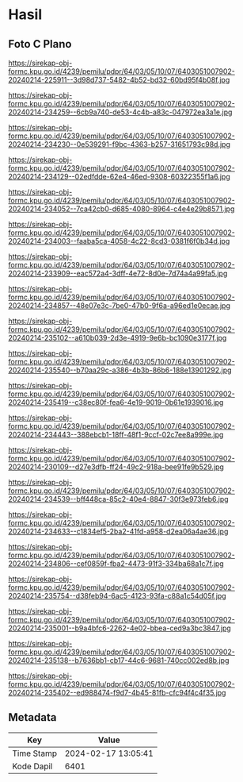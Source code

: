 # Hasil

## Foto C Plano

https://sirekap-obj-formc.kpu.go.id/4239/pemilu/pdpr/64/03/05/10/07/6403051007902-20240214-225911--3d98d737-5482-4b52-bd32-60bd95f4b08f.jpg

https://sirekap-obj-formc.kpu.go.id/4239/pemilu/pdpr/64/03/05/10/07/6403051007902-20240214-234259--6cb9a740-de53-4c4b-a83c-047972ea3a1e.jpg

https://sirekap-obj-formc.kpu.go.id/4239/pemilu/pdpr/64/03/05/10/07/6403051007902-20240214-234230--0e539291-f9bc-4363-b257-31651793c98d.jpg

https://sirekap-obj-formc.kpu.go.id/4239/pemilu/pdpr/64/03/05/10/07/6403051007902-20240214-234129--02edfdde-62e4-46ed-9308-60322355f1a6.jpg

https://sirekap-obj-formc.kpu.go.id/4239/pemilu/pdpr/64/03/05/10/07/6403051007902-20240214-234052--7ca42cb0-d685-4080-8964-c4e4e29b8571.jpg

https://sirekap-obj-formc.kpu.go.id/4239/pemilu/pdpr/64/03/05/10/07/6403051007902-20240214-234003--faaba5ca-4058-4c22-8cd3-0381f6f0b34d.jpg

https://sirekap-obj-formc.kpu.go.id/4239/pemilu/pdpr/64/03/05/10/07/6403051007902-20240214-233909--eac572a4-3dff-4e72-8d0e-7d74a4a99fa5.jpg

https://sirekap-obj-formc.kpu.go.id/4239/pemilu/pdpr/64/03/05/10/07/6403051007902-20240214-234857--48e07e3c-7be0-47b0-9f6a-a96ed1e0ecae.jpg

https://sirekap-obj-formc.kpu.go.id/4239/pemilu/pdpr/64/03/05/10/07/6403051007902-20240214-235102--a610b039-2d3e-4919-9e6b-bc1090e3177f.jpg

https://sirekap-obj-formc.kpu.go.id/4239/pemilu/pdpr/64/03/05/10/07/6403051007902-20240214-235540--b70aa29c-a386-4b3b-86b6-188e13901292.jpg

https://sirekap-obj-formc.kpu.go.id/4239/pemilu/pdpr/64/03/05/10/07/6403051007902-20240214-235419--c38ec80f-fea6-4e19-9019-0b61e1939016.jpg

https://sirekap-obj-formc.kpu.go.id/4239/pemilu/pdpr/64/03/05/10/07/6403051007902-20240214-234443--388ebcb1-18ff-48f1-9ccf-02c7ee8a999e.jpg

https://sirekap-obj-formc.kpu.go.id/4239/pemilu/pdpr/64/03/05/10/07/6403051007902-20240214-230109--d27e3dfb-ff24-49c2-918a-bee91fe9b529.jpg

https://sirekap-obj-formc.kpu.go.id/4239/pemilu/pdpr/64/03/05/10/07/6403051007902-20240214-234539--bff448ca-85c2-40e4-8847-30f3e973feb6.jpg

https://sirekap-obj-formc.kpu.go.id/4239/pemilu/pdpr/64/03/05/10/07/6403051007902-20240214-234633--c1834ef5-2ba2-41fd-a958-d2ea06a4ae36.jpg

https://sirekap-obj-formc.kpu.go.id/4239/pemilu/pdpr/64/03/05/10/07/6403051007902-20240214-234806--cef0859f-fba2-4473-91f3-334ba68a1c7f.jpg

https://sirekap-obj-formc.kpu.go.id/4239/pemilu/pdpr/64/03/05/10/07/6403051007902-20240214-235754--d38feb94-6ac5-4123-93fa-c88a1c54d05f.jpg

https://sirekap-obj-formc.kpu.go.id/4239/pemilu/pdpr/64/03/05/10/07/6403051007902-20240214-235001--b9a4bfc6-2262-4e02-bbea-ced9a3bc3847.jpg

https://sirekap-obj-formc.kpu.go.id/4239/pemilu/pdpr/64/03/05/10/07/6403051007902-20240214-235138--b7636bb1-cb17-44c6-9681-740cc002ed8b.jpg

https://sirekap-obj-formc.kpu.go.id/4239/pemilu/pdpr/64/03/05/10/07/6403051007902-20240214-235402--ed988474-f9d7-4b45-81fb-cfc94f4c4f35.jpg


## Metadata

| Key        | Value               |
| ---------- | ------------------- |
| Time Stamp | 2024-02-17 13:05:41 |
| Kode Dapil | 6401                |




